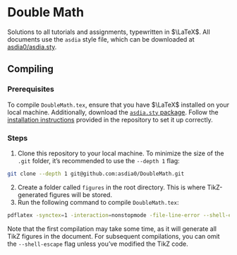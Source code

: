 # Double Math

Solutions to all tutorials and assignments, typewritten in $\LaTeX$. All documents use the `asdia` style file, which can be downloaded at [asdia0/asdia.sty](https://github.com/asdia0/asdia.sty).

## Compiling

### Prerequisites

To compile `DoubleMath.tex`, ensure that you have $\LaTeX$ installed on your local machine. Additionally, download the [`asdia.sty` package](https://github.com/asdia0/asdia.sty). Follow the [installation instructions](https://github.com/asdia0/asdia.sty/blob/main/README.md#installation) provided in the repository to set it up correctly.

### Steps

1. Clone this repository to your local machine. To minimize the size of the `.git` folder, it’s recommended to use the `--depth 1` flag:
```bash
git clone --depth 1 git@github.com:asdia0/DoubleMath.git
```
2. Create a folder called `figures` in the root directory. This is where TikZ-generated figures will be stored.
3. Run the following command to compile `DoubleMath.tex`:
```bash
pdflatex -synctex=1 -interaction=nonstopmode -file-line-error --shell-escape DoubleMath.tex
```
Note that the first compilation may take some time, as it will generate all TikZ figures in the document. For subsequent compilations, you can omit the `--shell-escape` flag unless you’ve modified the TikZ code.
